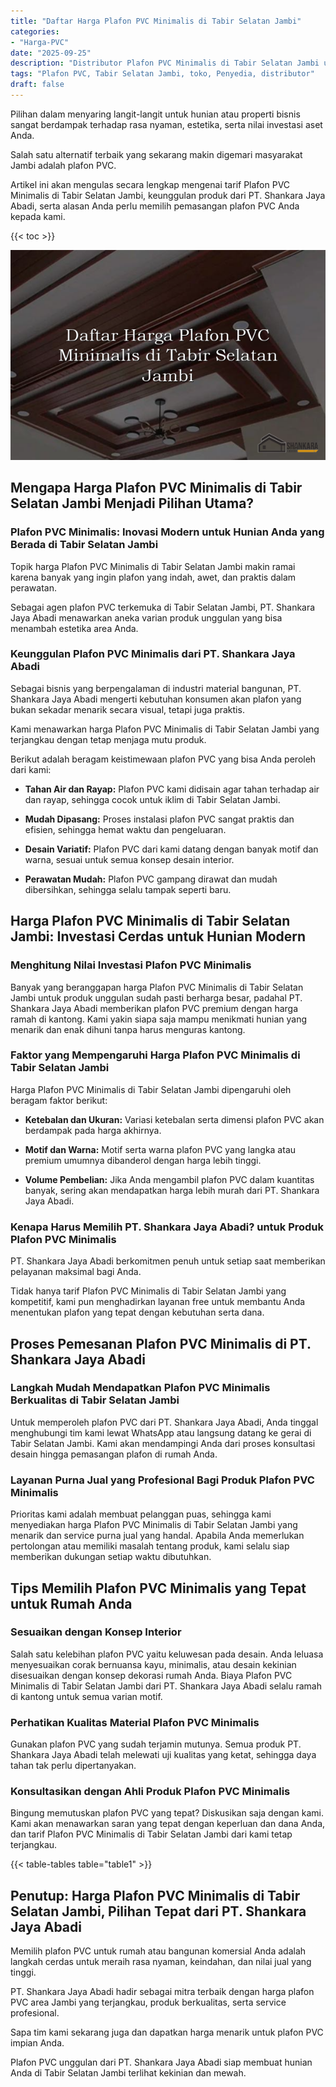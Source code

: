 ```yaml
---
title: "Daftar Harga Plafon PVC Minimalis di Tabir Selatan Jambi"
categories: 
- "Harga-PVC"
date: "2025-09-25"
description: "Distributor Plafon PVC Minimalis di Tabir Selatan Jambi untuk hunian, office, dan ritel. Panel berkualitas, beragam motif, variasi warna modern, dengan layanan penempatan dikerjakan oleh teknisi berpengalaman dan garansi resmi!|Servis penyediaan Plafon PVC Minimalis di Tabir Selatan Jambi bagi kebutuhan hunian, office, maupun ritel, beserta panel unggulan dan pemasangan oleh teknisi ahli serta kepastian resmi.|Alternatif Plafon PVC Minimalis di Tabir Selatan Jambi yang terpercaya untuk hunian, office, dan gerai, bersama material terbaik dan instalasi oleh tim berpengalaman dan jaminan resmi.|Penjualan Plafon PVC Minimalis di Tabir Selatan Jambi bagi tempat tinggal, office, serta gerai, dengan material berkualitas dan instalasi dikerjakan oleh tenaga ahli profesional, dilengkapi dengan jaminan resmi.}"
tags: "Plafon PVC, Tabir Selatan Jambi, toko, Penyedia, distributor"
draft: false
---
```


Pilihan dalam menyaring langit-langit untuk hunian atau properti bisnis sangat berdampak terhadap rasa nyaman, estetika, serta nilai investasi aset Anda.

Salah satu alternatif terbaik yang sekarang makin digemari masyarakat Jambi adalah plafon PVC.

Artikel ini akan mengulas secara lengkap mengenai tarif Plafon PVC Minimalis di Tabir Selatan Jambi, keunggulan produk dari PT. Shankara Jaya Abadi, serta alasan Anda perlu memilih pemasangan plafon PVC Anda kepada kami.

{{< toc >}}

![Daftar Harga Plafon PVC Minimalis di Tabir Selatan Jambi](/images/Harga-PVC/Daftar-Harga-Plafon-PVC-Minimalis-di-Tabir-Selatan-Jambi.png)


## Mengapa Harga Plafon PVC Minimalis di Tabir Selatan Jambi Menjadi Pilihan Utama?

### Plafon PVC Minimalis: Inovasi Modern untuk Hunian Anda yang Berada di Tabir Selatan Jambi

Topik harga Plafon PVC Minimalis di Tabir Selatan Jambi makin ramai karena banyak yang ingin plafon yang indah, awet, dan praktis dalam perawatan.

Sebagai agen plafon PVC terkemuka di Tabir Selatan Jambi, PT. Shankara Jaya Abadi menawarkan aneka varian produk unggulan yang bisa menambah estetika area Anda.

### Keunggulan Plafon PVC Minimalis dari PT. Shankara Jaya Abadi

Sebagai bisnis yang berpengalaman di industri material bangunan, PT. Shankara Jaya Abadi mengerti kebutuhan konsumen akan plafon yang bukan sekadar menarik secara visual, tetapi juga praktis.

Kami menawarkan harga Plafon PVC Minimalis di Tabir Selatan Jambi yang terjangkau dengan tetap menjaga mutu produk.

Berikut adalah beragam keistimewaan plafon PVC yang bisa Anda peroleh dari kami:

- **Tahan Air dan Rayap:** Plafon PVC kami didisain agar tahan terhadap air dan rayap, sehingga cocok untuk iklim di Tabir Selatan Jambi.

- **Mudah Dipasang:** Proses instalasi plafon PVC sangat praktis dan efisien, sehingga hemat waktu dan pengeluaran.

- **Desain Variatif:** Plafon PVC dari kami datang dengan banyak motif dan warna, sesuai untuk semua konsep desain interior.

- **Perawatan Mudah:** Plafon PVC gampang dirawat dan mudah dibersihkan, sehingga selalu tampak seperti baru.

## Harga Plafon PVC Minimalis di Tabir Selatan Jambi: Investasi Cerdas untuk Hunian Modern

### Menghitung Nilai Investasi Plafon PVC Minimalis

Banyak yang beranggapan harga Plafon PVC Minimalis di Tabir Selatan Jambi untuk produk unggulan sudah pasti berharga besar, padahal PT. Shankara Jaya Abadi memberikan plafon PVC premium dengan harga ramah di kantong. Kami yakin siapa saja mampu menikmati hunian yang menarik dan enak dihuni tanpa harus menguras kantong.

### Faktor yang Mempengaruhi Harga Plafon PVC Minimalis di Tabir Selatan Jambi

Harga Plafon PVC Minimalis di Tabir Selatan Jambi dipengaruhi oleh beragam faktor berikut:

- **Ketebalan dan Ukuran:** Variasi ketebalan serta dimensi plafon PVC akan berdampak pada harga akhirnya.

- **Motif dan Warna:** Motif serta warna plafon PVC yang langka atau premium umumnya dibanderol dengan harga lebih tinggi.

- **Volume Pembelian:** Jika Anda mengambil plafon PVC dalam kuantitas banyak, sering akan mendapatkan harga lebih murah dari PT. Shankara Jaya Abadi.

### Kenapa Harus Memilih PT. Shankara Jaya Abadi? untuk Produk Plafon PVC Minimalis

PT. Shankara Jaya Abadi berkomitmen penuh untuk setiap saat memberikan pelayanan maksimal bagi Anda.

Tidak hanya tarif Plafon PVC Minimalis di Tabir Selatan Jambi yang kompetitif, kami pun menghadirkan layanan free untuk membantu Anda menentukan plafon yang tepat dengan kebutuhan serta dana.

## Proses Pemesanan Plafon PVC Minimalis di PT. Shankara Jaya Abadi

### Langkah Mudah Mendapatkan Plafon PVC Minimalis Berkualitas di Tabir Selatan Jambi

Untuk memperoleh plafon PVC dari PT. Shankara Jaya Abadi, Anda tinggal menghubungi tim kami lewat WhatsApp atau langsung datang ke gerai di Tabir Selatan Jambi. Kami akan mendampingi Anda dari proses konsultasi desain hingga pemasangan plafon di rumah Anda.

### Layanan Purna Jual yang Profesional Bagi Produk Plafon PVC Minimalis

Prioritas kami adalah membuat pelanggan puas, sehingga kami menyediakan harga Plafon PVC Minimalis di Tabir Selatan Jambi yang menarik dan service purna jual yang handal. Apabila Anda memerlukan pertolongan atau memiliki masalah tentang produk, kami selalu siap memberikan dukungan setiap waktu dibutuhkan.

## Tips Memilih Plafon PVC Minimalis yang Tepat untuk Rumah Anda

### Sesuaikan dengan Konsep Interior

Salah satu kelebihan plafon PVC yaitu keluwesan pada desain. Anda leluasa menyesuaikan corak bernuansa kayu, minimalis, atau desain kekinian disesuaikan dengan konsep dekorasi rumah Anda. Biaya Plafon PVC Minimalis di Tabir Selatan Jambi dari PT. Shankara Jaya Abadi selalu ramah di kantong untuk semua varian motif.

### Perhatikan Kualitas Material Plafon PVC Minimalis

Gunakan plafon PVC yang sudah terjamin mutunya. Semua produk PT. Shankara Jaya Abadi telah melewati uji kualitas yang ketat, sehingga daya tahan tak perlu dipertanyakan.

### Konsultasikan dengan Ahli Produk Plafon PVC Minimalis

Bingung memutuskan plafon PVC yang tepat? Diskusikan saja dengan kami. Kami akan menawarkan saran yang tepat dengan keperluan dan dana Anda, dan tarif Plafon PVC Minimalis di Tabir Selatan Jambi dari kami tetap terjangkau.

{{< table-tables table="table1" >}}

## Penutup: Harga Plafon PVC Minimalis di Tabir Selatan Jambi, Pilihan Tepat dari PT. Shankara Jaya Abadi

Memilih plafon PVC untuk rumah atau bangunan komersial Anda adalah langkah cerdas untuk meraih rasa nyaman, keindahan, dan nilai jual yang tinggi.

PT. Shankara Jaya Abadi hadir sebagai mitra terbaik dengan harga plafon PVC area Jambi yang terjangkau, produk berkualitas, serta service profesional.

Sapa tim kami sekarang juga dan dapatkan harga menarik untuk plafon PVC impian Anda.

Plafon PVC unggulan dari PT. Shankara Jaya Abadi siap membuat hunian Anda di Tabir Selatan Jambi terlihat kekinian dan mewah.